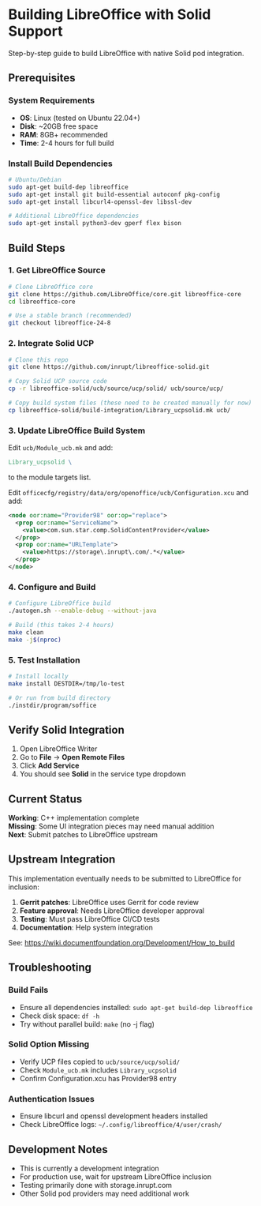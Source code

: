 # Building LibreOffice with Solid Support

Step-by-step guide to build LibreOffice with native Solid pod integration.

## Prerequisites

### System Requirements
- **OS**: Linux (tested on Ubuntu 22.04+)
- **Disk**: ~20GB free space
- **RAM**: 8GB+ recommended
- **Time**: 2-4 hours for full build

### Install Build Dependencies

```bash
# Ubuntu/Debian
sudo apt-get build-dep libreoffice
sudo apt-get install git build-essential autoconf pkg-config
sudo apt-get install libcurl4-openssl-dev libssl-dev

# Additional LibreOffice dependencies
sudo apt-get install python3-dev gperf flex bison
```

## Build Steps

### 1. Get LibreOffice Source

```bash
# Clone LibreOffice core
git clone https://github.com/LibreOffice/core.git libreoffice-core
cd libreoffice-core

# Use a stable branch (recommended)
git checkout libreoffice-24-8
```

### 2. Integrate Solid UCP

```bash
# Clone this repo
git clone https://github.com/inrupt/libreoffice-solid.git

# Copy Solid UCP source code
cp -r libreoffice-solid/ucb/source/ucp/solid/ ucb/source/ucp/

# Copy build system files (these need to be created manually for now)
cp libreoffice-solid/build-integration/Library_ucpsolid.mk ucb/
```

### 3. Update LibreOffice Build System

Edit `ucb/Module_ucb.mk` and add:
```makefile
Library_ucpsolid \
```
to the module targets list.

Edit `officecfg/registry/data/org/openoffice/ucb/Configuration.xcu` and add:
```xml
<node oor:name="Provider98" oor:op="replace">
  <prop oor:name="ServiceName">
    <value>com.sun.star.comp.SolidContentProvider</value>
  </prop>
  <prop oor:name="URLTemplate">
    <value>https://storage\.inrupt\.com/.*</value>
  </prop>
</node>
```

### 4. Configure and Build

```bash
# Configure LibreOffice build
./autogen.sh --enable-debug --without-java

# Build (this takes 2-4 hours)
make clean
make -j$(nproc)
```

### 5. Test Installation

```bash
# Install locally
make install DESTDIR=/tmp/lo-test

# Or run from build directory
./instdir/program/soffice
```

## Verify Solid Integration

1. Open LibreOffice Writer
2. Go to **File** → **Open Remote Files**
3. Click **Add Service**
4. You should see **Solid** in the service type dropdown

## Current Status

**Working**: C++ implementation complete  
**Missing**: Some UI integration pieces may need manual addition  
**Next**: Submit patches to LibreOffice upstream  

## Upstream Integration

This implementation eventually needs to be submitted to LibreOffice for inclusion:

1. **Gerrit patches**: LibreOffice uses Gerrit for code review
2. **Feature approval**: Needs LibreOffice developer approval
3. **Testing**: Must pass LibreOffice CI/CD tests
4. **Documentation**: Help system integration

See: https://wiki.documentfoundation.org/Development/How_to_build

## Troubleshooting

### Build Fails
- Ensure all dependencies installed: `sudo apt-get build-dep libreoffice`
- Check disk space: `df -h`
- Try without parallel build: `make` (no -j flag)

### Solid Option Missing
- Verify UCP files copied to `ucb/source/ucp/solid/`
- Check `Module_ucb.mk` includes `Library_ucpsolid`
- Confirm Configuration.xcu has Provider98 entry

### Authentication Issues
- Ensure libcurl and openssl development headers installed
- Check LibreOffice logs: `~/.config/libreoffice/4/user/crash/`

## Development Notes

- This is currently a development integration
- For production use, wait for upstream LibreOffice inclusion
- Testing primarily done with storage.inrupt.com
- Other Solid pod providers may need additional work